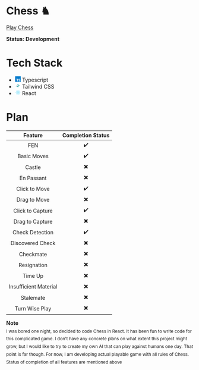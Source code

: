 # Chess ♞

[Play Chess](https://chess.suparthnarayanghimire.com.np)

**Status: Development**

# Tech Stack

- <img src="https://raw.githubusercontent.com/github/explore/80688e429a7d4ef2fca1e82350fe8e3517d3494d/topics/typescript/typescript.png" width="15px"/> Typescript
- <img src="https://raw.githubusercontent.com/github/explore/80688e429a7d4ef2fca1e82350fe8e3517d3494d/topics/tailwind/tailwind.png" width="15px"/> Tailwind CSS
- <img src="https://raw.githubusercontent.com/github/explore/80688e429a7d4ef2fca1e82350fe8e3517d3494d/topics/react/react.png" width="15px"/> React

# Plan

|        Feature        | Completion Status |
| :-------------------: | :---------------: |
|          FEN          |        ✔️         |
|      Basic Moves      |        ✔️         |
|        Castle         |        ✖️         |
|      En Passant       |        ✖️         |
|     Click to Move     |        ✔️         |
|     Drag to Move      |        ✖️         |
|   Click to Capture    |        ✔️         |
|    Drag to Capture    |        ✖️         |
|    Check Detection    |        ✔️         |
|   Discovered Check    |        ✖️         |
|       Checkmate       |        ✖️         |
|      Resignation      |        ✖️         |
|        Time Up        |        ✖️         |
| Insufficient Material |        ✖️         |
|       Stalemate       |        ✖️         |
|    Turn Wise Play     |        ✖️         |

**Note** \
<sub>I was bored one night, so decided to code Chess in React. It has been fun to write code for this complicated game. I don't have any concrete plans on what extent this project might grow, but I would like to try to create my own AI that can play against humans one day. That point is far though. For now, I am developing actual playable game with all rules of Chess. Status of completion of all features are mentioned above<sub>
